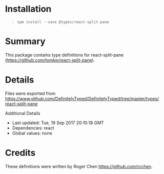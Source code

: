 # Installation
> `npm install --save @types/react-split-pane`

# Summary
This package contains type definitions for react-split-pane (https://github.com/tomkp/react-split-pane).

# Details
Files were exported from https://www.github.com/DefinitelyTyped/DefinitelyTyped/tree/master/types/react-split-pane

Additional Details
 * Last updated: Tue, 19 Sep 2017 20:10:18 GMT
 * Dependencies: react
 * Global values: none

# Credits
These definitions were written by Roger Chen <https://github.com/rcchen>.
